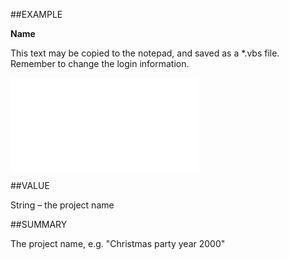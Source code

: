 
##EXAMPLE

**Name**

This text may be copied to the notepad, and saved as a *.vbs file. Remember to change the login information.

![](..\..\Examples\vbs\SOProject.Example.vbs.txt)


##VALUE

String – the project name


##SUMMARY

The project name, e.g. "Christmas party year 2000"


